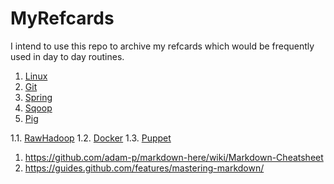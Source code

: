 # MyRefcards

I intend to use this repo to archive my refcards which would be frequently used in day to day routines.

1. [Linux](MyRefcards_Linux.md)
2. [Git](MyRefcards_Git.md)
3. [Spring](MyRefcards_Spring.md)
4. [Sqoop](MyRefcards_Sqoop.md)
5. [Pig](MyRefcards_Pig.md)


1.1. [RawHadoop](MyRefcards_RawHadoop.md)
1.2. [Docker](MyRefcards_Docker.md)
1.3. [Puppet](MyRefcards_Puppet.md)

1. https://github.com/adam-p/markdown-here/wiki/Markdown-Cheatsheet
2. https://guides.github.com/features/mastering-markdown/

